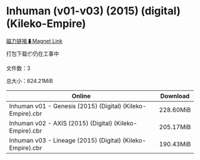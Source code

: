 # Inhuman (v01-v03) (2015) (digital) (Kileko-Empire)

[磁力链接⬇Magnet Link](magnet:?xt=urn:btih:51e47c6d16fc3dcaa549c9c23c69f97077e3c232&dn=Inhuman%20%28v01-v03%29%20%282015%29%20%28digital%29%20%28Kileko-Empire%29)

打包下载📦仍在工事中

文件数：3

总大小：624.21MiB

Online | Download
--- | ---
Inhuman v01 - Genesis (2015) (Digital) (Kileko-Empire).cbr | 228.60MiB
Inhuman v02 - AXIS (2015) (Digital) (Kileko-Empire).cbr | 205.17MiB
Inhuman v03 - Lineage (2015) (Digital) (Kileko-Empire).cbr | 190.43MiB